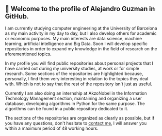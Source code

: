 ## 👋 Welcome to the profile of Alejandro Guzman in GitHub.

I am currently studying computer engineering at the University of Barcelona as my main activity in my day to day, but I also develop others for academic or economic purposes. My main interests are data science, machine learning, artificial intelligence and Big Data. Soon I will develop specific repositories in order to expand my knowledge in the field of research on the aforementioned topics.

In my profile you will find public repositories about personal projects that I have carried out during my university studies, at work or for simple research. Some sections of the repositories are highlighted because, personally, I find them very interesting in relation to the topics they deal with. Which is not to say that the rest of the repository isn't just as useful.

Currently I am also doing an internship at AkzoNobel in the Information Technology Management section, maintaining and organizing a user database, developing algorithms in Python for the same purpose. The algorithms can be found in a public repository dedicated to it.

The sections of the repositories are organized as clearly as possible, but if you have any questions, don't hesitate to [contact me](alejandroguzman.dg@gmail.com), I will answer you within a maximum period of 48 working hours.
